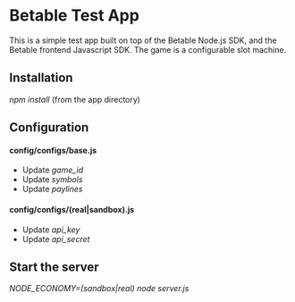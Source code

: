 Betable Test App
===================

This is a simple test app built on top of the Betable Node.js SDK, and the Betable frontend Javascript SDK.
The game is a configurable slot machine.


Installation
------------
*npm install*
(from the app directory)


Configuration
------------

#### config/configs/base.js

* Update *game_id*
* Update *symbols*
* Update *paylines*

#### config/configs/(real|sandbox).js

* Update *api_key*
* Update *api_secret*

Start the server
------------
*NODE_ECONOMY=(sandbox|real) node server.js*